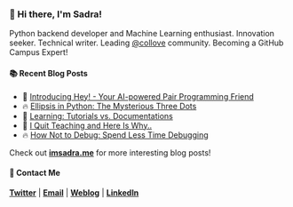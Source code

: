 ### :wave: Hi there, I'm Sadra!
Python backend developer and Machine Learning enthusiast. Innovation seeker. Technical writer. Leading [@collove](https://github.com/collove) community. Becoming a GitHub Campus Expert!

#### :books: Recent Blog Posts
<!-- BLOGPOSTS:START -->
 - 🚀 [Introducing Hey! - Your AI-powered Pair Programming Friend](https://imsadra.me/introducing-hey-your-ai-powered-pair-programming-friend)
 - 🔥 [Ellipsis in Python: The Mysterious Three Dots](https://imsadra.me/ellipsis-in-python-the-mysterious-three-dots)
 - 💯 [Learning: Tutorials vs. Documentations](https://imsadra.me/learning-tutorials-vs-documentations)
 - 🚀 [I Quit Teaching and Here Is Why..](https://imsadra.me/i-quit-teaching-and-here-is-why)
 - 🔥 [How Not to Debug: Spend  Less Time Debugging](https://imsadra.me/how-not-to-debug-spend-less-time-debugging)<!-- BLOGPOSTS:END -->

Check out [__imsadra.me__](https://imsadra.me) for more interesting blog posts!

#### :call_me_hand: Contact Me
[__Twitter__](https://twitter.com/lnxpylnxpy) | [__Email__](mailto:lnxpylnxpy@gmail.com) | [__Weblog__](https://imsadra.me) | [__LinkedIn__](https://www.linkedin.com/in/sadra-yahyapour/)
